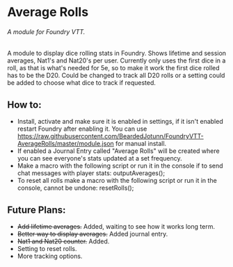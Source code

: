 # Average Rolls
###### A module for Foundry VTT.

A module to display dice rolling stats in Foundry. Shows lifetime and session averages, Nat1's and Nat20's per user. Currently only uses the first dice in a roll, as that is what's needed for 5e, so to make it work the first dice rolled has to be the D20. Could be changed to track all D20 rolls or a setting could be added to choose what dice to track if requested.

## How to:
 - Install, activate and make sure it is enabled in settings, if it isn't enabled restart Foundry after enabling it. You can use https://raw.githubusercontent.com/BeardedJotunn/FoundryVTT-AverageRolls/master/module.json for manual install.
 - If enabled a Journal Entry called "Average Rolls" will be created where you can see everyone's stats updated at a set frequency.
 - Make a macro with the following script or run it in the console if to send chat messages with player stats: outputAverages();
 - To reset all rolls make a macro with the following script or run it in the console, cannot be undone: resetRolls();

## Future Plans:
 - ~~Add lifetime averages.~~ Added, waiting to see how it works long term.
 - ~~Better way to display averages.~~ Added journal entry.
 - ~~Nat1 and Nat20 counter.~~ Added.
 - Setting to reset rolls.
 - More tracking options.